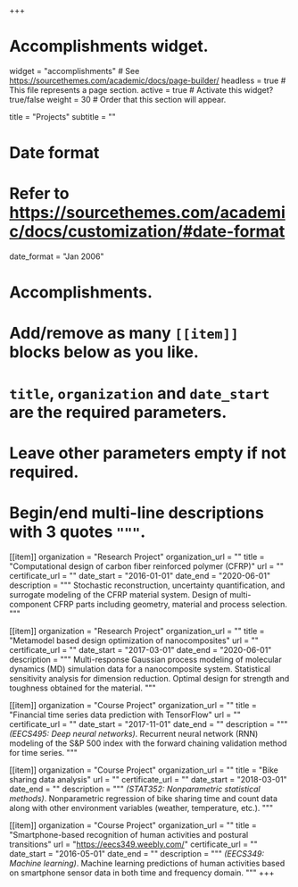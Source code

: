 +++
# Accomplishments widget.
widget = "accomplishments"  # See https://sourcethemes.com/academic/docs/page-builder/
headless = true  # This file represents a page section.
active = true  # Activate this widget? true/false
weight = 30  # Order that this section will appear.

title = "Projects"
subtitle = ""

# Date format
#   Refer to https://sourcethemes.com/academic/docs/customization/#date-format
date_format = "Jan 2006"

# Accomplishments.
#   Add/remove as many `[[item]]` blocks below as you like.
#   `title`, `organization` and `date_start` are the required parameters.
#   Leave other parameters empty if not required.
#   Begin/end multi-line descriptions with 3 quotes `"""`.

[[item]]
  organization = "Research Project"
  organization_url = ""
  title = "Computational design of carbon fiber reinforced polymer (CFRP)"
  url = ""
  certificate_url = ""
  date_start = "2016-01-01"
  date_end = "2020-06-01"
  description = """
  Stochastic reconstruction, uncertainty quantification, and surrogate modeling of the CFRP material system. Design of multi-component CFRP parts including geometry, material and process selection.
  """

[[item]]
  organization = "Research Project"
  organization_url = ""
  title = "Metamodel based design optimization of nanocomposites"
  url = ""
  certificate_url = ""
  date_start = "2017-03-01"
  date_end = "2020-06-01"
  description = """
  Multi-response Gaussian process modeling of molecular dynamics (MD) simulation data for a nanocomposite system. Statistical sensitivity analysis for dimension reduction. Optimal design for strength and toughness obtained for the material.
  """
  
[[item]]
  organization = "Course Project"
  organization_url = ""
  title = "Financial time series data prediction with TensorFlow"
  url = ""
  certificate_url = ""
  date_start = "2017-11-01"
  date_end = ""
  description = """
  *(EECS495: Deep neural networks)*. Recurrent neural network (RNN) modeling of the S&P 500 index with the forward chaining validation method for time series.
  """
  
[[item]]
  organization = "Course Project"
  organization_url = ""
  title = "Bike sharing data analysis"
  url = ""
  certificate_url = ""
  date_start = "2018-03-01"
  date_end = ""
  description = """
  *(STAT352: Nonparametric statistical methods)*. Nonparametric regression of bike sharing time and count data along with other environment variables (weather, temperature, etc.).
  """

[[item]]
  organization = "Course Project"
  organization_url = ""
  title = "Smartphone-based recognition of human activities and postural transitions"
  url = "https://eecs349.weebly.com/"
  certificate_url = ""
  date_start = "2016-05-01"
  date_end = ""
  description = """
  *(EECS349: Machine learning)*. Machine learning predictions of human activities based on smartphone sensor data in both time and frequency domain.
  """
+++
